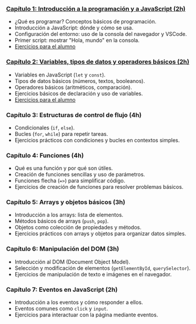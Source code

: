 ### [**Capítulo 1: Introducción a la programación y a JavaScript (2h)**](./01-Introduccion/readme.md)
   - ¿Qué es programar? Conceptos básicos de programación.
   - Introducción a JavaScript: dónde y cómo se usa.
   - Configuración del entorno: uso de la consola del navegador y VSCode.
   - Primer script: mostrar "Hola, mundo" en la consola.
   - [Ejercicios para el alumno](./01-Introduccion/ejercicios.md)

### [**Capítulo 2: Variables, tipos de datos y operadores básicos (2h)**](./02-Variables/readme.md)
   - Variables en JavaScript (`let` y `const`).
   - Tipos de datos básicos (números, textos, booleanos).
   - Operadores básicos (aritméticos, comparación).
   - Ejercicios básicos de declaración y uso de variables.
  - [Ejercicios para el alumno](./02-Variables/ejercicios.md)

### **Capítulo 3: Estructuras de control de flujo (4h)**
   - Condicionales (`if`, `else`).
   - Bucles (`for`, `while`) para repetir tareas.
   - Ejercicios prácticos con condiciones y bucles en contextos simples.

### **Capítulo 4: Funciones (4h)**
   - Qué es una función y por qué son útiles.
   - Creación de funciones sencillas y uso de parámetros.
   - Funciones flecha (`=>`) para simplificar código.
   - Ejercicios de creación de funciones para resolver problemas básicos.

### **Capítulo 5: Arrays y objetos básicos (3h)**
   - Introducción a los arrays: lista de elementos.
   - Métodos básicos de arrays (`push`, `pop`).
   - Objetos como colección de propiedades y métodos.
   - Ejercicios prácticos con arrays y objetos para organizar datos simples.

### **Capítulo 6: Manipulación del DOM (3h)**
   - Introducción al DOM (Document Object Model).
   - Selección y modificación de elementos (`getElementById`, `querySelector`).
   - Ejercicios de manipulación de texto e imágenes en el navegador.

### **Capítulo 7: Eventos en JavaScript (2h)**
   - Introducción a los eventos y cómo responder a ellos.
   - Eventos comunes como `click` y `input`.
   - Ejercicios para interactuar con la página mediante eventos.
